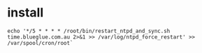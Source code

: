 # install


    echo '*/5 * * * * /root/bin/restart_ntpd_and_sync.sh time.blueglue.com.au 2>&1 >> /var/log/ntpd_force_restart' >> /var/spool/cron/root`